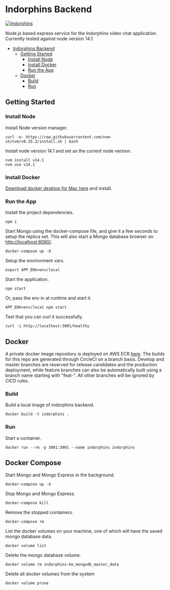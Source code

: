 # Indorphins Backend

[![Indorphins](https://circleci.com/gh/afloesch/indorphins-be.svg?style=shield&circle-token=3fc72662729760bb207849bed87c75d4c593848e)](https://app.circleci.com/pipelines/github/afloesch/indorphins-be)

Node.js based express service for the Indorphins video chat application. Currently tested against node version 14.1.

- [Indorphins Backend](#indorphins-backend)
  * [Getting Started](#getting-started)
    + [Install Node](#install-node)
    + [Install Docker](#install-docker)
    + [Run the App](#run-the-app)
  * [Docker](#docker)
    + [Build](#build)
    + [Run](#run)

## Getting Started

### Install Node

Install Node version manager.

```
curl -o- https://raw.githubusercontent.com/nvm-sh/nvm/v0.35.3/install.sh | bash
```

Install node version 14.1 and set as the current node version.

```
nvm install v14.1
nvm use v14.1
```

### Install Docker

[Download docker desktop for Mac here](https://hub.docker.com/editions/community/docker-ce-desktop-mac/) and install.

### Run the App

Install the project dependencies.

```
npm i
```

Start Mongo using the docker-compose file, and give it a few seconds to setup the replica set. This will also start a Mongo database browser on [http://localhost:8080/](http://localhost:8080/).

```
docker-compose up -d
```

Setup the environment vars.

```
export APP_ENV=env/local
```

Start the application.

```
npm start
```

Or, pass the env in at runtime and start it.

```
APP_ENV=env/local npm start
```

Test that you can curl it successfully.

```
curl -i http://localhost:3001/healthy
```

## Docker

A private docker image repository is deployed on AWS ECR [here](https://console.aws.amazon.com/ecr/repositories/indorphins/?region=us-east-1). The builds for this repo are generated through CircleCI on a branch basis. Develop and master branches are reserved for release candidates and the production deployment, while feature branches can also be automatically built using a branch name starting with "feat-". All other branches will be ignored by CICD rules.

### Build

Build a local image of indorphins backend.

```
docker build -t indorphins .
```

### Run

Start a container.

```
docker run --rm -p 3001:3001 --name indorphins indorphins
```

## Docker Compose

Start Mongo and Mongo Express in the background.

```
docker-compose up -d
```

Stop Mongo and Mongo Express.

```
docker-compose kill
```

Remove the stopped containers.

```
docker-compose rm
```

List the docker volumes on your machine, one of which will have the saved mongo database data.

```
docker volume list
```

Delete the mongo database volume.

```
docker volume rm indorphins-be_mongodb_master_data
```

Delete all docker volumes from the system

```
docker volume prune
```
